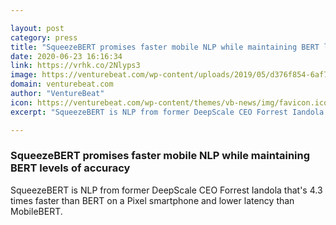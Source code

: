 ```yaml
---

layout: post
category: press
title: "SqueezeBERT promises faster mobile NLP while maintaining BERT levels of accuracy"
date: 2020-06-23 16:16:34
link: https://vrhk.co/2Nlyps3
image: https://venturebeat.com/wp-content/uploads/2019/05/d376f854-6af7-491b-959e-330aa63ee74d.png?w=1200&strip=all
domain: venturebeat.com
author: "VentureBeat"
icon: https://venturebeat.com/wp-content/themes/vb-news/img/favicon.ico
excerpt: "SqueezeBERT is NLP from former DeepScale CEO Forrest Iandola that's 4.3 times faster than BERT on a Pixel smartphone and lower latency than MobileBERT."

---
```


### SqueezeBERT promises faster mobile NLP while maintaining BERT levels of accuracy

SqueezeBERT is NLP from former DeepScale CEO Forrest Iandola that's 4.3 times faster than BERT on a Pixel smartphone and lower latency than MobileBERT.